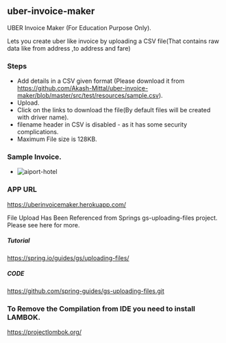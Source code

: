 ## uber-invoice-maker
UBER Invoice Maker (For Education Purpose Only).

Lets you create uber like invoice by uploading a CSV file(That contains raw data like
from address ,to address and fare)

### Steps

* Add details in a CSV given format (Please download it from 
https://github.com/Akash-Mittal/uber-invoice-maker/blob/master/src/test/resources/sample.csv).
* Upload.
* Click on the links to download the file(By default files will be created with driver name).
* filename header in CSV is disabled - as it has some security complications.
* Maximum File size is 128KB.

### Sample Invoice.

* ![aiport-hotel](https://user-images.githubusercontent.com/2044872/43359019-0f37c036-92b9-11e8-828b-e29882e09551.png)

### APP URL

https://uberinvoicemaker.herokuapp.com/


File Upload Has Been Referenced from Springs gs-uploading-files project.
Please see here for more.

##### Tutorial 

 https://spring.io/guides/gs/uploading-files/
 
##### CODE 

 https://github.com/spring-guides/gs-uploading-files.git
 
### To Remove the Compilation from IDE you need to install LAMBOK.

  https://projectlombok.org/
